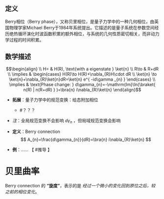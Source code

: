 ## 定义
Berry相位（Berry phase），又称贝里相位，是量子力学中的一种几何相位，由英国物理学家Michael Berry于1984年系统提出。它描述的是量子系统在参数空间经历绝热循环演化时波函数积累的额外相位，与系统的几何性质密切相关，而非动力学过程的时间积累。
## 数学描述
$$\begin{align} \\
 H= & H(R), \text{with a eigenstate } \ket{n}  \\
 R\to  & R+dR \\
 \implies  & \begin{cases}
H(R)\to H(R)+\nabla_{R}H\cdot dR \\
 \ket{n} \to \ket{n}+\nabla_{R}\ket{n}dR=\ket{n} e^{ -id\gamma _{n} }
\end{cases}  \\
 \implies & \text{Phase change: }  d\gamma_{n}=-\mathrm{Im}\ln(\braket{ n(R) | n(R+dR) } )=\bra{n} i\nabla_{R}\ket{n}  
\end{align}$$
- **拓展**：量子力学中的规范变换：给态附加相位
	-  #？？？ 
- *注*：全局规范变换不会影响 $d\gamma_{n}$ ，但局域规范变换会影响

- **定义**：Berry connection
$$
A_{n}=\frac{d\gamma_{n}}{dR}=\bra{n} i\nabla_{R}\ket{n}
$$

- **例**：……  【 #推导 】
# 贝里曲率

Berry connection 的 **“旋度”**，表示的是 *经过一个微小的变化回到原位之后，较之前的相位变化*。